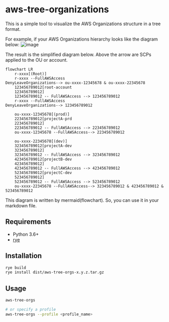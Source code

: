 # aws-tree-organizations

This is a simple tool to visualize the AWS Organizations structure in a tree format.

For example, if your AWS Organizations hierarchy looks like the diagram below:
![image](https://github.com/zaki3mymy/aws-tree-organizations/assets/91773180/f6786031-5feb-4628-b6a4-a103c6a5e986)

The result is the simplified diagram below. Above the arrow are SCPs applied to the OU or account.
```mermaid
flowchart LR
    r-xxxx[(Root)]
    r-xxxx --FullAWSAccess
DenyLeaveOrganizations--> ou-xxxx-12345678 & ou-xxxx-22345678
    123456789012[root-account
    123456789012]
    123456789012 -- FullAWSAccess --> 123456789012
    r-xxxx --FullAWSAccess
DenyLeaveOrganizations--> 123456789012

    ou-xxxx-12345678[(prod)]
    223456789012[projectA-prd
    223456789012]
    223456789012 -- FullAWSAccess --> 223456789012
    ou-xxxx-12345678 --FullAWSAccess--> 223456789012

    ou-xxxx-22345678[(dev)]
    323456789012[projectA-dev
    323456789012]
    323456789012 -- FullAWSAccess --> 323456789012
    423456789012[projectB-dev
    423456789012]
    423456789012 -- FullAWSAccess --> 423456789012
    523456789012[projectC-dev
    523456789012]
    523456789012 -- FullAWSAccess --> 523456789012
    ou-xxxx-22345678 --FullAWSAccess--> 323456789012 & 423456789012 & 523456789012
```

This diagram is written by mermaid(flowchart). So, you can use it in your markdown file.


## Requirements

- Python 3.6+
- [rye](https://rye-up.com/)


## Installation

```bash
rye build
rye install dist/aws-tree-orgs-x.y.z.tar.gz
```


## Usage

```bash
aws-tree-orgs

# or specify a profile
aws-tree-orgs --profile <profile_name>
```
